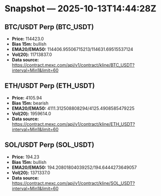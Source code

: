 # Snapshot — 2025-10-13T14:44:28Z

## BTC/USDT Perp (BTC_USDT)
- **Price:** 114423.0
- **Bias 15m:** bullish
- **EMA20/EMA50:** 114406.95506715213/114631.69515537124
- **Vol(20):** 11713837.0
- **Data source:** https://contract.mexc.com/api/v1/contract/kline/BTC_USDT?interval=Min1&limit=60

## ETH/USDT Perp (ETH_USDT)
- **Price:** 4105.94
- **Bias 15m:** bearish
- **EMA20/EMA50:** 4111.312508808294/4125.4908585479225
- **Vol(20):** 1959614.0
- **Data source:** https://contract.mexc.com/api/v1/contract/kline/ETH_USDT?interval=Min1&limit=60

## SOL/USDT Perp (SOL_USDT)
- **Price:** 194.23
- **Bias 15m:** bullish
- **EMA20/EMA50:** 194.20801804039252/194.6444273649057
- **Vol(20):** 1371337.0
- **Data source:** https://contract.mexc.com/api/v1/contract/kline/SOL_USDT?interval=Min1&limit=60
